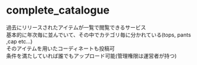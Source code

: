 # complete_catalogue

過去にリリースされたアイテムが一覧で閲覧できるサービス
<br>
基本的に年次毎に並んでいて、その中でカテゴリ毎に分かれている(tops, pants ,cap etc...)
<br>
そのアイテムを用いたコーディネートも投稿可
<br>
条件を満たしていれば誰でもアップロード可能(管理権限は運営者が持つ)
<br>
